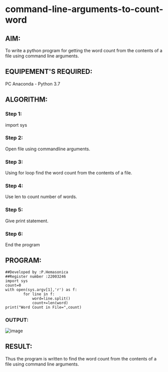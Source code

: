 # command-line-arguments-to-count-word
## AIM:
To write a python program for getting the word count from the contents of a file using command line arguments.
## EQUIPEMENT'S REQUIRED: 
PC
Anaconda - Python 3.7
## ALGORITHM: 
### Step 1:
import sys
### Step 2: 
Open file using commandline arguments.
### Step 3: 
Using for loop find the word count from the contents of a file.
### Step 4:  
Use len to count number of words.
### Step 5: 
Give print statement.
### Step 6: 
End the program
## PROGRAM:
```
##Developed by :P.Hemasonica
##Register number :22003246
import sys
count=0
with open(sys.argv[1],'r') as f:
        for line in f:
            word=line.split()
            count+=len(word)
print("Word Count in File=",count)         
```

### OUTPUT:

![image](https://user-images.githubusercontent.com/118361409/214814685-9f785077-7040-40bc-a906-b506f7102aa2.png)


## RESULT:
Thus the program is written to find the word count from the contents of a file using command line arguments.
